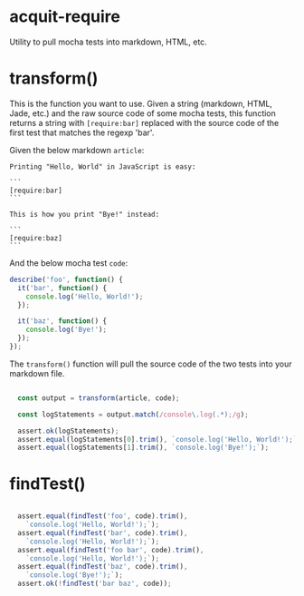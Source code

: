 # acquit-require

Utility to pull mocha tests into markdown, HTML, etc.


# transform()


This is the function you want to use. Given a string
(markdown, HTML, Jade, etc.) and the raw source code of some mocha tests,
this function returns a string with `[require:bar]` replaced with the
source code of the first test that matches the regexp 'bar'.

Given the below markdown `article`:

    Printing "Hello, World" in JavaScript is easy:
    
    ```
    [require:bar]
    ```
    
    This is how you print "Bye!" instead:
    
    ```
    [require:baz]
    ```
    

And the below mocha test `code`:

```javascript
describe('foo', function() {
  it('bar', function() {
    console.log('Hello, World!');
  });

  it('baz', function() {
    console.log('Bye!');
  });
});

```

The `transform()` function will pull the source code of the two tests into
your markdown file.


```javascript

  const output = transform(article, code);

  const logStatements = output.match(/console\.log(.*);/g);

  assert.ok(logStatements);
  assert.equal(logStatements[0].trim(), `console.log('Hello, World!');`);
  assert.equal(logStatements[1].trim(), `console.log('Bye!');`);

```

# findTest()

```javascript

  assert.equal(findTest('foo', code).trim(),
    `console.log('Hello, World!');`);
  assert.equal(findTest('bar', code).trim(),
    `console.log('Hello, World!');`);
  assert.equal(findTest('foo bar', code).trim(),
    `console.log('Hello, World!');`);
  assert.equal(findTest('baz', code).trim(),
    `console.log('Bye!');`);
  assert.ok(!findTest('bar baz', code));

```
